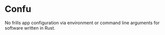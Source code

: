 # Confu

No frills app configuration via environment or command line arguments for
software written in Rust.
